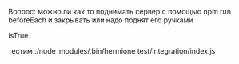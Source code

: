 Вопрос: можно ли как то поднимать сервер с помощью npm run beforeEach и закрывать или надо поднят его ручками


isTrue

тестим ./node_modules/.bin/hermione test/integration/index.js 
